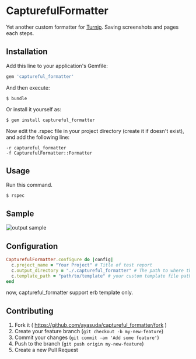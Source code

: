 # CapturefulFormatter

Yet another custom formatter for [Turnip](https://github.com/jnicklas/turnip). Saving screenshots and pages each steps.

## Installation

Add this line to your application's Gemfile:

```ruby
gem 'captureful_formatter'
```

And then execute:

    $ bundle

Or install it yourself as:

    $ gem install captureful_formatter

Now edit the .rspec file in your project directory (create it if doesn't exist), and add the following line:

    -r captureful_formatter
    -f CapturefulFormatter::Formatter

## Usage

Run this command.

    $ rspec

## Sample

![output sample](https://github.com/crowdworks/captureful_formatter/blob/master/sample.png)

## Configuration

```ruby
CapturefulFormatter.configure do |config|
  c.project_name = "Your Project" # Title of test report
  c.output_directory = "./.captureful_formatter" # The path to where the test report is saved.
  c.template_path = "path/to/template" # your custom template file path.
end
```

now, captureful_formatter support erb template only.

## Contributing

1. Fork it ( https://github.com/ayasuda/captureful_formatter/fork )
2. Create your feature branch (`git checkout -b my-new-feature`)
3. Commit your changes (`git commit -am 'Add some feature'`)
4. Push to the branch (`git push origin my-new-feature`)
5. Create a new Pull Request
